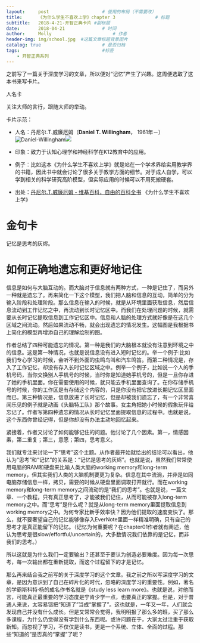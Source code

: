 ```yaml
---
layout:     post   				    # 使用的布局（不需要改）
title:      《为什么学生不喜欢上学》chapter 3 				# 标题
subtitle:   2018-4-21-开智正典卡片 #副标题
date:       2018-04-21 				# 时间
author:     Molly 						# 作者
header-img: img/school.jpg 	#这篇文章标题背景图片
catalog: true 						# 是否归档
tags:								#标签
    - 开智正典系列
---
```

之前写了一篇关于深度学习的文章，所以便对“记忆”产生了兴趣。这周便选取了这本书来写卡片。



人名卡

关注大师的言行，跟随大师的举动。

卡片示范：

- 人名：丹尼尔.T.威廉厄姆（**Daniel T. Willingham**，	1961年－）
![Daniel-Willingham](/assets/Daniel-Willingham_xv9iignc0.jpg)![](https://i.loli.net/2018/04/22/5adb6b38eea2a.jpg)
- 印象：致力于认知心理学和神经科学在K12教育中的应用。

- 例子：比如这本《为什么学生不喜欢上学》就是站在一个学术界给实用教学界的书籍，因此书中就会讨论了很多关于教学方面的细节。对于成人自学，可以学到相关的科学研究高阶模型，但实际应用的时候可以不用死搬硬套。   

- 出处：[丹尼尔.T.威廉厄姆 - 维基百科，自由的百科全书](https://en.wikipedia.org/wiki/Daniel_T._Willingham)   《为什么学生不喜欢上学》

# 金句卡
记忆是思考的灰烬。


# 如何正确地遗忘和更好地记住

信息是如何与大脑互动的。而大脑对于信息就有两种方式，一种是记住了，而另外一种就是遗忘了。再来简化一下这个模型，我们把人脑和信息的互动，简单的分为输入阶段和处理阶段。那么信息在输入的时候，就是从环境里面获取信息，然后信息流动到工作记忆之中，再流动到长时记忆区中。而我们在处理问题的时候，就需要从长时记忆提取信息到工作记忆区中。信息和人脑的处理方式就好像是在这几个区域之间流动。然后如果流动不畅，就会出现遗忘的情况发生。这幅图是我根据书上简化的模型再增添自己的理解绘制的图。

作者总结了四种可能遗忘的情况。第一种是我们的大脑根本就没有注意到环境之中的信息。这是第一种情况，也就是说信息没有进入短时记忆的。举一个例子:比如我们专心学习的时候，会听不到外面的虫鸣鸟叫和汽车鸣笛。而第二种情况是，存入了工作记忆，却没有存入长时记忆区域之中。例举一个例子，比如说一个人的手机号码，当你交换别人手机号的时候，当时你是知道她手机号的，但是一旦你存进了她的手机里面。你在需要使用的时候，就只能去手机里面查询了。在你存储手机号的时候，你的工作区是有存储这个内容的，只是你没有把它放进长期记忆区里面而已。第三种情况是，信息放进了长时记忆，但是却被我们遗忘了，有一个非常喜闻乐见的例子就是动画《头脑特工队》那个故事。女主角把她小时候的假象玩伴给忘记了。作者写第四种遗忘的情况从长时记忆里面提取信息的过程中。也就是说，这个东西你曾经记得，但是你却没有办法主动地回忆起来。

紧接着，作者又讨论了如何能够记住的问题。他讨论了几个因素。第一，情感因素，第二重复；第三，意愿；第四，思考意义。

我们就专注来讨论一下“思考”这个主题。从作者最开始就给出的结论可以看出，他认为“思考”和“记忆”的关系是：“记忆是思考的灰烬”。也就是说，虽然我们常常使用电脑的RAM和硬盘来比喻人类大脑的working memory和long-term memory，但其实我们人类的大脑机制要更为复杂。信息在其中流淌，并非是如同电脑存储信息一样，拷贝，需要的时候从硬盘里面调取打开就行。而在working memory和long-term memory之间流动的是“我们的思考”。也就是说，一篇文章、一个教程，只有真正思考了，才能被我们记住，从而可能被存入long-term memory之中。而“思考”是什么呢？就是从long-term memory里面提取信息到working memory之中。为何专家比新手效率快？因为他们提取的速度变快了。那么，就不要奢望自己的记忆能够像存入EverNote里面一样精准明确，只有自己的思考才是真正能留下的记忆。（记忆为何重要呢？在chapter01作者就有阐述，他认为思考是很slow/effortful/uncertain的，大多数情况我们依靠的是记忆，而非我们的思考。）

所以这就是为什么我们一定要输出？还甚至于要认为创造必要难度。因为每一次思考，每一次输出都在重新提取，而这个过程留下的才是记忆。

那么再来结合我之前写的关于深度学习的这个文章。我之前之所以写深度学习的文章，是因为意识到了自己在碎片化的时代，忽略的深度学习的重要性。例如，著名的学霸斯科特·杨的成名作书名就是《study less learn more》。也就是说，对他而言，可能真正最重要的学习态度是宁肯少学一点，也要真正的掌握。但是，对于普通人来说，太容易错把“知道了”当成“掌握了”。这也就是，一年又一年，人们就会发现自己并没有什么成长。但是又常常会觉得，我明明报了那么多的班，买了那么多课程，为什么仍觉得没有学到什么东西呢。或许问题在于，大家太过注重于获取新知。而忽视了学习，不仅仅是读书，更是一个系统、立体、全面的过程。那些“知道的”是否真的“掌握”了呢？
